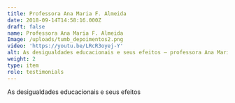 ```yaml
---
title: Professora Ana Maria F. Almeida
date: 2018-09-14T14:58:16.000Z
draft: false
name: Professora Ana Maria F. Almeida
Image: /uploads/tumb_depoimentos2.png
video: 'https://youtu.be/LRcR3oyej-Y'
alt: As desigualdades educacionais e seus efeitos – professora Ana Maria F. Almeida
weight: 2
type: item
role: testimonials
---
```

As desigualdades educacionais e seus efeitos
